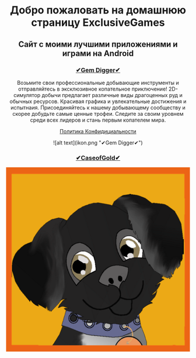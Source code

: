 <h1 align="center">Добро пожаловать на домашнюю страницу ExclusiveGames</h1>
<h2 align="center">Сайт с моими лучшими приложениями и играми на Android</h2>

 <h3 align="center"><a href="https://play.google.com/store/apps/details?id=com.digger" >✔Gem Digger✔</a></h3>
 
 <p align="center">Возьмите свои профессиональные добывающие инструменты и отправляйтесь в эксклюзивное копательное приключение!
2D-симулятор добычи предлагает различные виды  драгоценных руд и обычных ресурсов. Красивая графика и увлекательные достижения и испытнаия. Присоединяйтесь к нашему добывающему сообществу и скорее добудьте самые ценные трофеи. Следите за своим уровнем среди всех лидеров и стань первым копателем мира.</p>

<p align="center"><a href="https://exclusivegames.github.io/Privacy" >Политика Конфидициальности</a></p>

 
 <p align="center">![alt text](ikon.png "✔Gem Digger✔")</p>

<h3 align="center"><a href="https://play.google.com/store/apps/details?id=com.clickmoney" >✔CaseofGold✔</a></h3>

![alt text](ava_umka.png)




